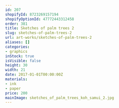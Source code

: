 ```yaml
---
id: 207
shopifyId: 8723269157194
shopifyOptionId: 47772443312458
order: 381
title: Sketches of palm trees 2
slug: sketches-of-palm-trees-2
url: art-works/sketches-of-palm-trees-2
aliases: []
categories:
- graphics
inStock: true
isVisible: false
height: 30
width: 21
date: 2017-01-01T00:00:00Z
materials:
- ink
- paper
price: 200
mainImage: sketches_of_palm_trees_koh_samui_2.jpg
---
```

